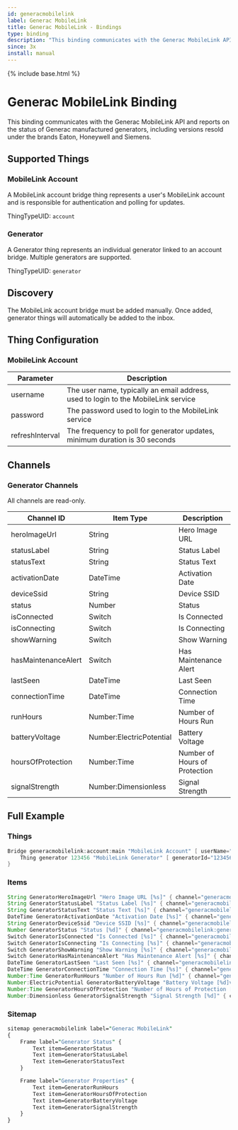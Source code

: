 ```yaml
---
id: generacmobilelink
label: Generac MobileLink
title: Generac MobileLink - Bindings
type: binding
description: "This binding communicates with the Generac MobileLink API and reports on the status of Generac manufactured generators, including versions resold under the brands Eaton, Honeywell and Siemens."
since: 3x
install: manual
---
```


<!-- Attention authors: Do not edit directly. Please add your changes to the appropriate source repository -->

{% include base.html %}

# Generac MobileLink Binding

This binding communicates with the Generac MobileLink API and reports on the status of Generac manufactured generators, including versions resold under the brands Eaton, Honeywell and Siemens.

## Supported Things

### MobileLink Account

A MobileLink account bridge thing represents a user's MobileLink account and is responsible for authentication and polling for updates.

ThingTypeUID: `account`

### Generator

A Generator thing represents an individual generator linked to an account bridge. Multiple generators are supported.  

ThingTypeUID: `generator`

## Discovery

The MobileLink account bridge must be added manually. Once added, generator things will automatically be added to the inbox.  

## Thing Configuration

### MobileLink Account

| Parameter       | Description                                                                        |
|-----------------|------------------------------------------------------------------------------------|
| username        | The user name, typically an email address, used to login to the MobileLink service |
| password        | The password used to login to the MobileLink service                               |
| refreshInterval | The frequency to poll for generator updates, minimum duration is 30 seconds        |

## Channels

### Generator Channels

All channels are read-only.

| Channel ID           | Item Type                   | Description                       |
|----------------------|-----------------------------|-----------------------------------|
| heroImageUrl         | String                      | Hero Image URL                    |
| statusLabel          | String                      | Status Label                      |
| statusText           | String                      | Status Text                       |
| activationDate       | DateTime                    | Activation Date                   |
| deviceSsid           | String                      | Device SSID                       |
| status               | Number                      | Status                            |
| isConnected          | Switch                      | Is Connected                      |
| isConnecting         | Switch                      | Is Connecting                     |
| showWarning          | Switch                      | Show Warning                      |
| hasMaintenanceAlert  | Switch                      | Has Maintenance Alert             |
| lastSeen             | DateTime                    | Last Seen                         |
| connectionTime       | DateTime                    | Connection Time                   |
| runHours             | Number:Time                 | Number of Hours Run               |
| batteryVoltage       | Number:ElectricPotential    | Battery Voltage                   |
| hoursOfProtection    | Number:Time                 | Number of Hours of Protection     |
| signalStrength       | Number:Dimensionless        | Signal Strength                   |


## Full Example

### Things

```java
Bridge generacmobilelink:account:main "MobileLink Account" [ userName="foo@bar.com", password="secret",refreshInterval=60 ] {
    Thing generator 123456 "MobileLink Generator" [ generatorId="123456" ]
}
```

### Items

```java
String GeneratorHeroImageUrl "Hero Image URL [%s]" { channel="generacmobilelink:generator:main:123456:heroImageUrl" }
String GeneratorStatusLabel "Status Label [%s]" { channel="generacmobilelink:generator:main:123456:statusLabel" }
String GeneratorStatusText "Status Text [%s]" { channel="generacmobilelink:generator:main:123456:statusText" }
DateTime GeneratorActivationDate "Activation Date [%s]" { channel="generacmobilelink:generator:main:123456:activationDate" }
String GeneratorDeviceSsid "Device SSID [%s]" { channel="generacmobilelink:generator:main:123456:deviceSsid" }
Number GeneratorStatus "Status [%d]" { channel="generacmobilelink:generator:main:123456:status" }
Switch GeneratorIsConnected "Is Connected [%s]" { channel="generacmobilelink:generator:main:123456:isConnected" }
Switch GeneratorIsConnecting "Is Connecting [%s]" { channel="generacmobilelink:generator:main:123456:isConnecting" }
Switch GeneratorShowWarning "Show Warning [%s]" { channel="generacmobilelink:generator:main:123456:showWarning" }
Switch GeneratorHasMaintenanceAlert "Has Maintenance Alert [%s]" { channel="generacmobilelink:generator:main:123456:hasMaintenanceAlert" }
DateTime GeneratorLastSeen "Last Seen [%s]" { channel="generacmobilelink:generator:main:123456:lastSeen" }
DateTime GeneratorConnectionTime "Connection Time [%s]" { channel="generacmobilelink:generator:main:123456:connectionTime" }
Number:Time GeneratorRunHours "Number of Hours Run [%d]" { channel="generacmobilelink:generator:main:123456:runHours" }
Number:ElectricPotential GeneratorBatteryVoltage "Battery Voltage [%d]v" { channel="generacmobilelink:generator:main:123456:batteryVoltage" }
Number:Time GeneratorHoursOfProtection "Number of Hours of Protection [%d]" { channel="generacmobilelink:generator:main:123456:hoursOfProtection" }
Number:Dimensionless GeneratorSignalStrength "Signal Strength [%d]" { channel="generacmobilelink:generator:main:123456:signalStrength" }

```

### Sitemap

```perl
sitemap generacmobilelink label="Generac MobileLink"
{
    Frame label="Generator Status" {
        Text item=GeneratorStatus
        Text item=GeneratorStatusLabel
        Text item=GeneratorStatusText
    }

    Frame label="Generator Properties" {
        Text item=GeneratorRunHours
        Text item=GeneratorHoursOfProtection
        Text item=GeneratorBatteryVoltage
        Text item=GeneratorSignalStrength
    }
}
```
